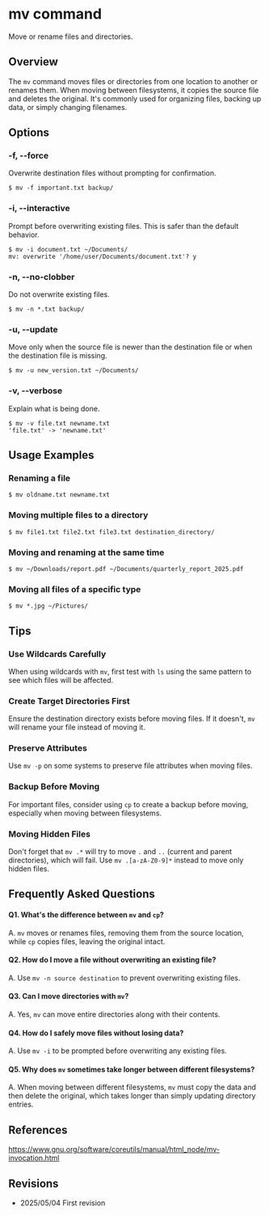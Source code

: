 # mv command

Move or rename files and directories.

## Overview

The `mv` command moves files or directories from one location to another or renames them. When moving between filesystems, it copies the source file and deletes the original. It's commonly used for organizing files, backing up data, or simply changing filenames.

## Options

### **-f, --force**

Overwrite destination files without prompting for confirmation.

```console
$ mv -f important.txt backup/
```

### **-i, --interactive**

Prompt before overwriting existing files. This is safer than the default behavior.

```console
$ mv -i document.txt ~/Documents/
mv: overwrite '/home/user/Documents/document.txt'? y
```

### **-n, --no-clobber**

Do not overwrite existing files.

```console
$ mv -n *.txt backup/
```

### **-u, --update**

Move only when the source file is newer than the destination file or when the destination file is missing.

```console
$ mv -u new_version.txt ~/Documents/
```

### **-v, --verbose**

Explain what is being done.

```console
$ mv -v file.txt newname.txt
'file.txt' -> 'newname.txt'
```

## Usage Examples

### Renaming a file

```console
$ mv oldname.txt newname.txt
```

### Moving multiple files to a directory

```console
$ mv file1.txt file2.txt file3.txt destination_directory/
```

### Moving and renaming at the same time

```console
$ mv ~/Downloads/report.pdf ~/Documents/quarterly_report_2025.pdf
```

### Moving all files of a specific type

```console
$ mv *.jpg ~/Pictures/
```

## Tips

### Use Wildcards Carefully

When using wildcards with `mv`, first test with `ls` using the same pattern to see which files will be affected.

### Create Target Directories First

Ensure the destination directory exists before moving files. If it doesn't, `mv` will rename your file instead of moving it.

### Preserve Attributes

Use `mv -p` on some systems to preserve file attributes when moving files.

### Backup Before Moving

For important files, consider using `cp` to create a backup before moving, especially when moving between filesystems.

### Moving Hidden Files

Don't forget that `mv .*` will try to move `.` and `..` (current and parent directories), which will fail. Use `mv .[a-zA-Z0-9]*` instead to move only hidden files.

## Frequently Asked Questions

#### Q1. What's the difference between `mv` and `cp`?
A. `mv` moves or renames files, removing them from the source location, while `cp` copies files, leaving the original intact.

#### Q2. How do I move a file without overwriting an existing file?
A. Use `mv -n source destination` to prevent overwriting existing files.

#### Q3. Can I move directories with `mv`?
A. Yes, `mv` can move entire directories along with their contents.

#### Q4. How do I safely move files without losing data?
A. Use `mv -i` to be prompted before overwriting any existing files.

#### Q5. Why does `mv` sometimes take longer between different filesystems?
A. When moving between different filesystems, `mv` must copy the data and then delete the original, which takes longer than simply updating directory entries.

## References

https://www.gnu.org/software/coreutils/manual/html_node/mv-invocation.html

## Revisions

- 2025/05/04 First revision